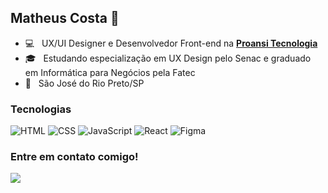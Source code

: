 ## Matheus Costa 👊

- 💻 &nbsp; UX/UI Designer e Desenvolvedor Front-end na **[Proansi Tecnologia](http://proansi.com.br)**
- 🎓 &nbsp; Estudando especialização em UX Design pelo Senac e graduado em Informática para Negócios pela Fatec
- 🏡 &nbsp; São José do Rio Preto/SP

### Tecnologias

![HTML](https://img.shields.io/badge/-HTML-333333?style=flat&logo=HTML5)
![CSS](https://img.shields.io/badge/-CSS-333333?style=flat&logo=CSS3&logoColor=1572B6)
![JavaScript](https://img.shields.io/badge/-JavaScript-333333?style=flat&logo=javascript)
![React](https://img.shields.io/badge/-React-333333?style=flat&logo=react)
![Figma](https://img.shields.io/badge/-Figma-333333?style=flat&logo=figma)

### Entre em contato comigo!

<a target="_blank" href="https://www.linkedin.com/in/mattheuscosta/"><img src="https://img.shields.io/badge/-Matheus%20Costa-0077B5?style=flat-square&logo=Linkedin&logoColor=white"/></a>

